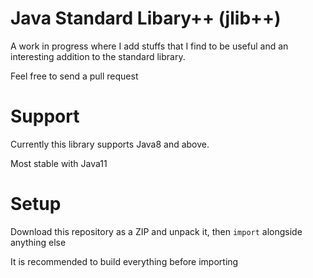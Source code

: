 # Java Standard Libary++ (jlib++)

A work in progress where I add stuffs that I find to be useful and an interesting addition to the standard library.

Feel free to send a pull request

# Support
Currently this library supports Java8 and above.

Most stable with Java11

# Setup
Download this repository as a ZIP and unpack it, then `import` alongside anything else

It is recommended to build everything before importing

